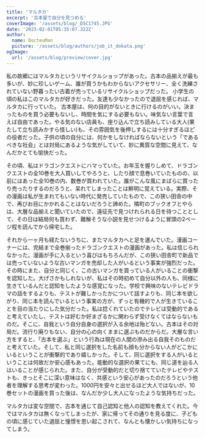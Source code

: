 ```yaml
---
title: 'マルタカ'
excerpt: '古本屋で自分を見つめる'
coverImage: '/assets/blog/_DSC1745.JPG'
date: '2023-02-01T05:35:07.322Z'
author:
  name: DocteuMan
  picture: '/assets/blog/authors/job_it_dokata.png'
ogImage:
  url: '/assets/blog/preview/cover.jpg'
---
```


私の故郷にはマルタカというリサイクルショップがあった。古本の品揃えが最も多いが、妙に珍しいゲーム、誰が買うかもわからないアクセサリー、全く洗練されていない野暮ったい古着が売っているリサイクルショップだった。
小学生の頃の私はこのマルタカが好きだった。友達も少なかったので退屈を感じれば、マルタカに行っていた。
古本屋は、何の目的がないときに行けるのがいい。決まったものを買う必要もないし、時間を気にする必要もない。味気ない言葉で言えば自由であった。やる気のない店員も、座り込んで立ち読みしている大人(果たして立ち読みかすら怪しい)も、その雰囲気を後押しするには十分すぎるほどの役者だった。子供の頃の自分には、何かをしなければならないという「であるべきな社会」とは対局にあるような気がしていて、妙に異質な空間に見えて、なんだかとても愉快だった。

その頃、私はドラゴンクエストにハマっていた。お年玉を握りしめて、ドラゴンクエストの全10巻を大人買いしてやろうと、したり顔で息巻いていたものの、以前にはあった全10巻の内、数巻が買われていた。誰がこんな風にまばらに買ったり売ったりするのだろうと、呆れてしまったことは鮮明に覚えている。実際、その漫画は私が生まれてもいない時代に発売していたもので、この狭い田舎の中で、再びお目にかかれることはないだろうと諦めた。隣町のブックオフとやらは、大層な品揃えと聞いていたので、遠征先で見つけれられる日を待つこととして、その日は結局何も買わず、難解そうな小説を見せつけるように冒頭の2ページ程を読んでから帰宅した。

それから一ヶ月も経たないうちに、またマルタカへと足を運んでいた。漫画コーナーには、完結まで全巻揃ったドラゴンクエストの漫画があった。私は信じられなかった。漫画が手に入るという喜びはもちろんだが、この狭い田舎町で新品では売っていないような古いマンガを売却した人がいるという事実が強烈だった。その時にまた、自分と同じく、この古いマンガを買っている人がいることの衝撃を認知した。大げさかもしれないが、私はその時初めて自分以外の人も、同様に生きているんだと認知をしたような感覚になった。学校で興味のないテレビドラマの話をするよりも、テストが難しかったかについて話すよりも、同じ本を欲しがり、同じ本を読んでいるという事実の方が、ずっと有機的で人が生きていることを目の当たりにした気分だった。私は捻くれていたのでテレビは受動的であると考えていたし、テストは好むか好まざるかに関わらず受けなくてはならないものだ。そこに、自我という自分自身の選択が入る余地は殆どない。古本はその対局だ。流行り廃りもない、自分の心の向くままに選ぶものだからだ。大層な言い方をすると、「古本を選ぶ」という行為は現在の人間の滲み出る自我そのものだと考えていた。そして、私と同じ選択をした名前も顔も分からない人がどこかにいるということが衝撃的であり嬉しかった。そして、同じ選択をする人がいるということは何故だか安心感もあった。能動的な選択の果てにも、同じ道を辿る人はいることが感じられた。また、自分が受動的だと切り捨てていたテレビやテストも、きっとそこに深い意味はなく、共感という安心があったのだろうという他者を理解する思考が変わった。1000円を安々と出せるほど大人ではないが、10巻セットの漫画を買った後は、なんだか少し大人になったような気持ちだった。

マルタカは変な空間で、古本を通じて自己認知と他人の認知を教えてくれた。今ではマルタカは無くなってしまったが、家に帰ってその通りを見る度に、子どもの頃に感じていた退屈と憧憬を思い起こされて、なんとも懐かしい気持ちになってしまう。